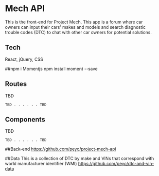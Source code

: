 # Mech API
This is the front-end for Project Mech. This app is a forum where car owners can input their cars' makes and models and search diagnostic trouble codes (DTC) to chat with other car owners for potential solutions.

## Tech
React, jQuery, CSS

##npm i
Momentjs
npm install moment --save

## Routes

TBD
```
TBD . . . . . . TBD
```

## Components

TBD
```
TBD . . . . . . TBD
```

##Back-end
https://github.com/peyo/project-mech-api

##Data
This is a collection of DTC by make and VINs that correspond with world manufacturer identifier (WMI)
https://github.com/peyo/dtc-and-vin-data
